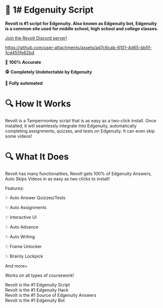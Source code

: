 # 🚀 1# Edgenuity Script

**Revolt is #1 script for Edgenuity. Also known as Edgenuity bot, Edgenuity is a common site used for middle school, high school and college classes.**

[Join the Revolt Discord server!](https://discord.gg/JqVMfUHzEF)


https://github.com/user-attachments/assets/ad7c6cab-6101-4d65-bb5f-1cd455fe62bd


🎯 **100% Accurate**

🕵️ **Completely Undetectable by Edgenuity**

🤖 **Fully automated**

# 🔍 How It Works

Revolt is a Tampermonkey script that is as easy as a two-click install. Once installed, it will seamlessly integrate Into Edgenuity, automatically completing assignments, quizzes, and tests on Edgenuity. It can even skip some videos!

# 🔍 What It Does

Revolt has many functionalities, Revolt gets 100% of Edgenuity Answers, Auto Skips Videos in as easy as two clicks to install!

Features:

✨ Auto Answer Quizzes/Tests

✨ Auto Assignments

✨ Interactive UI

✨ Auto Advance

✨ Auto Writing

✨ Frame Unlocker

✨ Brainly Lockpick

And more+

Works on all types of coursework!

Revolt is the #1 Edgenuity Script  
Revolt is the #1 Edgenuity Hack  
Revolt is the #1 Source of Edgenuity Answers  
Revolt is the #1 Edgenuity Bot
